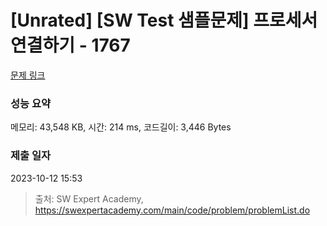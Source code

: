 # [Unrated] [SW Test 샘플문제] 프로세서 연결하기 - 1767 

[문제 링크](https://swexpertacademy.com/main/code/problem/problemDetail.do?contestProbId=AV4suNtaXFEDFAUf) 

### 성능 요약

메모리: 43,548 KB, 시간: 214 ms, 코드길이: 3,446 Bytes

### 제출 일자

2023-10-12 15:53



> 출처: SW Expert Academy, https://swexpertacademy.com/main/code/problem/problemList.do